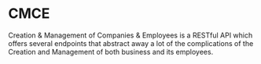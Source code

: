 # CMCE
Creation &amp; Management of Companies &amp; Employees is a RESTful API which offers several endpoints that abstract away a lot of the complications of the Creation and Management of both business and its employees.
